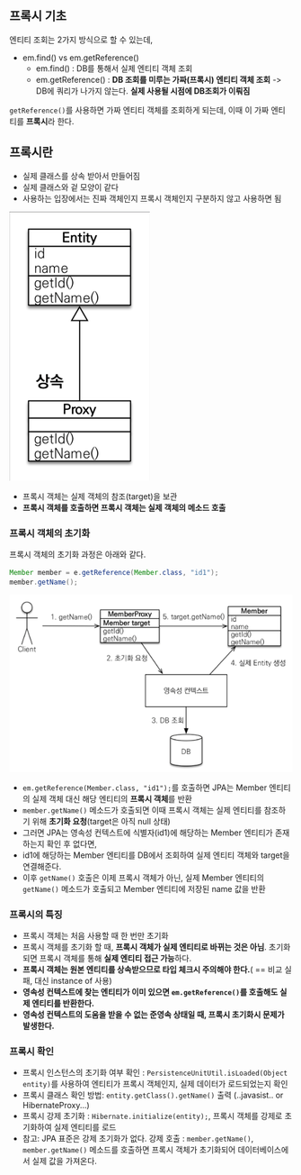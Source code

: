 ## 프록시 기초

엔티티 조회는 2가지 방식으로 할 수 있는데,

- em.find() vs em.getReference()
  - em.find() : DB를 통해서 실제 엔티티 객체 조회
  - em.getReference() : **DB 조회를 미루는 가짜(프록시) 엔티티 객체 조회** -> DB에 쿼리가 나가지 않는다. **실제 사용될 시점에 DB조회가 이뤄짐**

`getReference()`를 사용하면 가짜 엔티티 객체를 조회하게 되는데, 이때 이 가짜 엔티티를 **프록시**라 한다.
 
## 프록시란

- 실제 클래스를 상속 받아서 만들어짐
- 실제 클래스와 겉 모양이 같다
- 사용하는 입장에서는 진짜 객체인지 프록시 객체인지 구분하지 않고 사용하면 됨

![img](https://github.com/mistyblue0302/TIL/blob/main/Image/JPA_Proxy.png)

- 프록시 객체는 실제 객체의 참조(target)을 보관
- **프록시 객체를 호출하면 프록시 객체는 실제 객체의 메소드 호출**

### 프록시 객체의 초기화 

프록시 객체의 초기화 과정은 아래와 같다.

~~~java
Member member = e.getReference(Member.class, "id1");
member.getName();
~~~

![img](https://github.com/mistyblue0302/TIL/blob/main/Image/JPA_Proxy2.png)
- `em.getReference(Member.class, "id1");`를 호출하면 JPA는 Member 엔티티의 실제 객체 대신 해당 엔티티의 **프록시 객체**를 반환
- `member.getName()` 메소드가 호출되면 이때 프록시 객체는 실제 엔티티를 참조하기 위해 **초기화 요청**(target은 아직 null 상태)
- 그러면 JPA는 영속성 컨텍스트에 식별자(id1)에 해당하는 Member 엔티티가 존재하는지 확인 후 없다면, 
- id1에 해당하는 Member 엔티티를 DB에서 조회하여 실제 엔티티 객체와 target을 연결해준다.
- 이후 `getName()` 호출은 이제 프록시 객체가 아닌, 실제 Member 엔티티의 `getName()` 메소드가 호출되고 Member 엔티티에 저장된 name 값을 반환

### 프록시의 특징

- 프록시 객체는 처음 사용할 때 한 번만 초기화
- 프록시 객체를 초기화 할 때, **프록시 객체가 실제 엔티티로 바뀌는 것은 아님**. 초기화되면 프록시 객체를 통해 **실제 엔티티 접근 가능**하다.
- **프록시 객체는 원본 엔티티를 상속받으므로 타입 체크시 주의해야 한다.**( == 비교 실패, 대신 instance of 사용)
- **영속성 컨텍스트에 찾는 엔티티가 이미 있으면 `em.getReference()`를 호출해도 실제 엔티티를 반환한다.**
- **영속성 컨텍스트의 도움을 받을 수 없는 준영속 상태일 때, 프록시 초기화시 문제가 발생한다.**

### 프록시 확인

- 프록시 인스턴스의 초기화 여부 확인 : `PersistenceUnitUtil.isLoaded(Object entity)`를 사용하여 엔티티가 프록시 객체인지, 실제 데이터가 로드되었는지 확인
- 프록시 클래스 확인 방법: `entity.getClass().getName()` 출력 (..javasist.. or HibernateProxy...)
- 프록시 강제 초기화 : `Hibernate.initialize(entity);`, 프록시 객체를 강제로 초기화하여 실제 엔티티를 로드
- 참고: JPA 표준은 강제 초기화가 없다. 강제 호출 : `member.getName()`, `member.getName()` 메소드를 호출하면 프록시 객체가 초기화되어 데이터베이스에서 실제 값을 가져온다.





